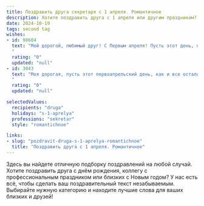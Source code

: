 ```yaml
---
title: Поздравить друга секретаря с 1 апреля. Романтичное
description: Хотите поздравить друга с 1 апреля или другим праздником? Наш ИИ создаст незабываемое поздравление, а вы обязательно выделитесь среди других.  
date: 2024-10-19
tags: second tag
wishes:
- id: 98604
  text: "Мой дорогой, любимый друг! С Первым апреля! Пусть этот день, полный шуток и веселья, будет таким же ярким и прекрасным, как ты.  Твой талант, твоя грация, твоя умение всё организовать – настоящая магия, достойная самого романтичного секретаря на свете.  Желаю тебе океан любви, море счастья и безбрежные просторы вдохновения!  Пусть все твои желания исполнятся, а сердце всегда будет полно радости и тепла!  Целую!
  "
  rating: "0"
  updated: "null"
- id: 3043
  text: "Моя дорогая, пусть этот первоапрельский день, как и все остальные, будет наполнен твоей лучезарной улыбкой. Твой профессионализм, словно невидимая сила, делает мир вокруг гармоничнее и организованнее. Желаю, чтобы твой секретарский талант всегда был оценен по достоинству, а в сердце цвела весна, такая же яркая и прекрасная, как ты сама!
  "
  rating: "0"
  updated: "null"

selectedValues:
  recipients: "druga"
  holidays: "s-1-aprelya"
  professions: "sekretar"
  style: "romantichnoe"

links:
- slug: "pozdravit-druga-s-1-aprelya-romantichnoe"
  title: "Поздравить друга с 1 апреля. Романтичное"
---
```


Здесь вы найдете отличную подборку поздравлений на любой случай.
Хотите поздравить друга с днём рождения, коллегу с профессиональным праздником или близких с Новым годом? У нас есть всё, чтобы сделать ваш поздравительный текст незабываемым. Выбирайте нужную категорию и находите лучшие слова для ваших близких и друзей!
